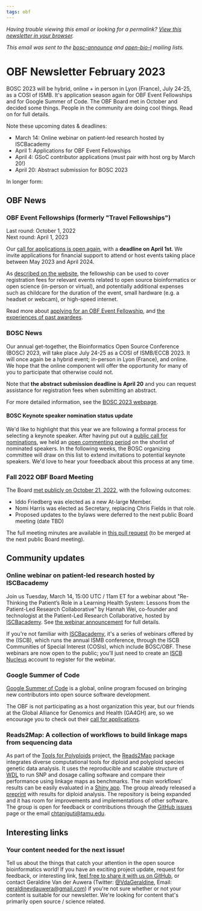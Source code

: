 ```yaml
---
tags: obf
---
```


_Having trouble viewing this email or looking for a permalink? [View this newsletter in your browser](https://github.com/OBF/newsletter/blob/master/newsletters/2023-02.md)._

_This email was sent to the [bosc-announce](https://groups.google.com/g/bosc-announce) and [open-bio-l](http://mailman.open-bio.org/mailman/listinfo/open-bio-l/) mailing lists._

# OBF Newsletter February 2023

BOSC 2023 will be hybrid, online + in person in Lyon (France), July 24-25, as a COSI of ISMB. It's application season again for OBF Event Fellowships and for Google Summer of Code. The OBF Board met in October and decided some things. People in the community are doing cool things. Read on for full details.

Note these upcoming dates & deadlines:
- March 14: Online webinar on patient-led research hosted by ISCBacademy
- April 1: Applications for OBF Event Fellowships
- April 4: GSoC contributor applications (must pair with host org by March 20!)
- April 20: Abstract submission for BOSC 2023

In longer form: 

## OBF News

### OBF Event Fellowships (formerly "Travel Fellowships")

Last round: October 1, 2022  
Next round: April 1, 2023

Our [call for applications is open again](https://www.open-bio.org/2023/02/20/obf-event-fellowship-2023-1-call/), with a **deadline on April 1st**. We invite applications for financial support to attend or host events taking place between May 2023 and April 2024.

As [described on the website](https://www.open-bio.org/event-awards/), the fellowship can be used to cover registration fees for relevant events related to open source bioinformatics or open science (in-person or virtual), and potentially additional expenses such as childcare for the duration of the event, small hardware (e.g. a headset or webcam), or high-speed internet.

Read more about [applying for an OBF Event Fellowship](https://www.open-bio.org/event-awards/#fellowships-applications), and [the experiences of past awardees](https://www.open-bio.org/category/travel-fellowship/event-fellowship/).


### BOSC News
 
Our annual get-together, the Bioinformatics Open Source Conference (BOSC) 2023, will take place July 24-25 as a COSI of ISMB/ECCB 2023. It will once again be a hybrid event; in-person in Lyon (France), and online. We hope that the online component will offer the opportunity for many of you to participate that otherwise could not. 

Note that **the abstract submission deadline is April 20** and you can request assistance for registration fees when submitting an abstract. 

For more detailed information, see the [BOSC 2023 webpage](https://www.open-bio.org/events/bosc-2023/).


#### BOSC Keynote speaker nomination status update

We'd like to highlight that this year we are following a formal process for selecting a keynote speaker. After having put out a [public call for nominations](https://www.open-bio.org/2023/02/02/nominate-keynote-speaker-for-bosc-2023/), we held an [open commenting period](https://www.open-bio.org/2023/02/10/bosc-2023-keynote-comment-period/) on the shorlist of nominated speakers. In the following weeks, the BOSC organizing committee will draw on this list to extend invitations to potential keynote speakers. We'd love to hear your foeedback about this process at any time.


### Fall 2022 OBF Board Meeting
The Board [met publicly on October 21, 2022](https://www.open-bio.org/2022/09/29/obf-public-board-meeting-2022-10-21/), with the following outcomes:

- Iddo Friedberg was elected as a new At-large Member.
- Nomi Harris was elected as Secretary, replacing Chris Fields in that role.
- Proposed updates to the bylaws were deferred to the next public Board meeting (date TBD)

The full meeting minutes are available in [this pull request](https://github.com/OBF/obf-docs/pull/106) (to be merged at the next public Board meeting).


## Community updates

### Online webinar on patient-led research hosted by ISCBacademy
Join us Tuesday, March 14, 15:00 UTC / 11am ET for a webinar about "Re-Thinking the Patient’s Role in a Learning Health System: Lessons from the Patient-Led Research Collaborative" by Hannah Wei, co-founder and technologist at the Patient-Led Research Collaborative, hosted by [ISCBacademy](https://www.iscb.org/iscbacademy). See [the webinar announcement](https://www.open-bio.org/2023/02/09/iscbacademy-webinar-on-patient-led-research/) for full details. 

If you're not familiar with [ISCBacademy](https://www.iscb.org/iscbacademy), it's a series of webinars offered by the (ISCB), which runs the annual ISMB conference, through the ISCB Communities of Special Interest (COSIs), which include BOSC/OBF. These webinars are now open to the public; you’ll just need to create an [ISCB Nucleus](https://iscb.junolive.co/) account to register for the webinar.

### Google Summer of Code

[Google Summer of Code](https://summerofcode.withgoogle.com/) is a global, online program focused on bringing new contributors into open source software development. 

The OBF is not participating as a host organization this year, but our friends at the Global Alliance for Genomics and Health (GA4GH) are, so we encourage you to check out their [call for applications](https://summerofcode.withgoogle.com/programs/2023/organizations/global-alliance-for-genomics-and-health).

### Reads2Map: A collection of workflows to build linkage maps from sequencing data

As part of the [Tools for Polyploids](https://www.polyploids.org/) project, the [Reads2Map](https://github.com/Cristianetaniguti/Reads2Map) package integrates diverse computational tools for diploid and polyploid species genetic data analysis. It uses the reproducible and scalable structure of [WDL](https://openwdl.org/) to run SNP and dosage calling software and compare their performance using linkage maps as benchmarks. The main workflows' results can be easily evaluated in a [Shiny app](https://github.com/Cristianetaniguti/Reads2MapApp). The group already released a [preprint](https://www.biorxiv.org/content/10.1101/2022.11.24.517847v2) with results for diploid analysis. The repository is being expanded and it has room for improvements and implementations of other software. The group is open for feedback or contributions through the [GitHub issues](https://github.com/Cristianetaniguti/Reads2Map/issues) page or the email chtaniguti@tamu.edu.


## Interesting links



### Your content needed for the next issue!

Tell us about the things that catch your attention in the open source bioinformatics world! If you have an exciting project update, request for feedback, or interesting link, [feel free to share it with us on GitHub](https://github.com/OBF/newsletter/issues/29), or contact Geraldine Van der Auwera (Twitter: [@VdaGeraldine](https://twitter.com/VdaGeraldine), Email: [geraldinevdauwera@gmail.com](mailto:geraldinevdauwera@gmail.com)) if you're not sure whether or not your content is suitable for our newsletter. We're looking for content that's primarily open source / science related.


